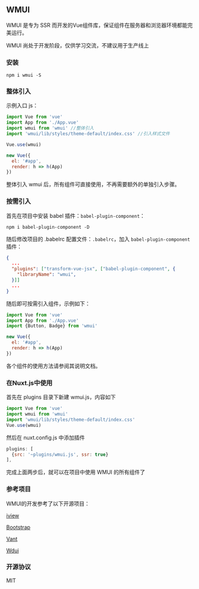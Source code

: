 ## WMUI

WMUI 是专为 SSR 而开发的Vue组件库，保证组件在服务器和浏览器环境都能完美运行。

WMUI 尚处于开发阶段，仅供学习交流，不建议用于生产线上

### 安装

```
npm i wmui -S
```

### 整体引入

示例入口 js：

```javascript
import Vue from 'vue'
import App from './App.vue'
import wmui from 'wmui' //整体引入
import 'wmui/lib/styles/theme-default/index.css' //引入样式文件

Vue.use(wmui)

new Vue({
  el: '#app',
  render: h => h(App)
})
```


整体引入 wmui 后，所有组件可直接使用，不再需要额外的单独引入步骤。

### 按需引入

首先在项目中安装 babel 插件：`babel-plugin-component`：

```
npm i babel-plugin-component -D
```

随后修改项目的 .babelrc 配置文件：`.babelrc`，加入 `babel-plugin-component` 插件：

```json
{
  ...
  "plugins": ["transform-vue-jsx", ["babel-plugin-component", {
    "libraryName": "wmui",
  }]]
  ...
}
```

随后即可按需引入组件，示例如下：

```javascript
import Vue from 'vue'
import App from './App.vue'
import {Button, Badge} from 'wmui'

new Vue({
  el: '#app',
  render: h => h(App)
})
```

各个组件的使用方法请参阅其说明文档。

### 在Nuxt.js中使用

首先在 plugins 目录下新建 wmui.js，内容如下

```js
import Vue from 'vue'
import wmui from 'wmui'
import 'wmui/lib/styles/theme-default/index.css'
Vue.use(wmui)
```

然后在 nuxt.config.js 中添加插件

```js
plugins: [
  {src: '~plugins/wmui.js', ssr: true}
],
```

完成上面两步后，就可以在项目中使用 WMUI 的所有组件了

### 参考项目

WMUI的开发参考了以下开源项目：

[iview](https://github.com/iview/iview)

[Bootstrap](https://github.com/twbs/bootstrap)

[Vant](https://github.com/youzan/vant)

[Wdui](https://github.com/wdfe/wdui)

### 开源协议

MIT